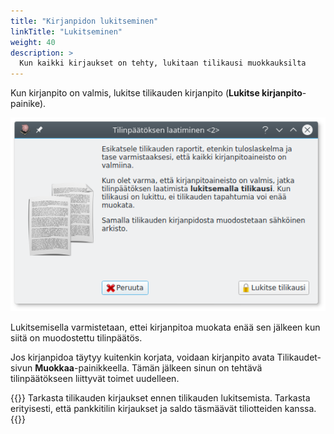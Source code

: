 ```yaml
---
title: "Kirjanpidon lukitseminen"
linkTitle: "Lukitseminen"
weight: 40
description: >
  Kun kaikki kirjaukset on tehty, lukitaan tilikausi muokkauksilta
---
```


Kun kirjanpito on valmis, lukitse tilikauden kirjanpito (**Lukitse kirjanpito**-painike).

![](/img/fi/kaudet/lukitse.png)

Lukitsemisella varmistetaan, ettei kirjanpitoa muokata enää sen jälkeen kun siitä on muodostettu tilinpäätös.

Jos kirjanpidoa täytyy kuitenkin korjata, voidaan kirjanpito avata Tilikaudet-sivun **Muokkaa**-painikkeella. Tämän jälkeen sinun on tehtävä tilinpäätökseen liittyvät toimet uudelleen.

{{<alert title="Tarkasta kirjakset">}}
Tarkasta tilikauden kirjaukset ennen tilikauden lukitsemista. Tarkasta erityisesti, että pankkitilin kirjaukset ja saldo täsmäävät tiliotteiden kanssa.
{{</alert>}}
